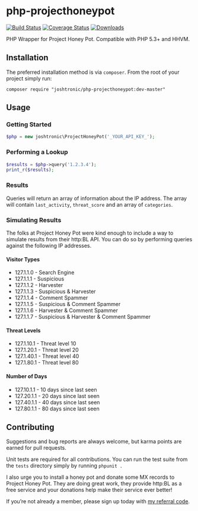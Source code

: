 # php-projecthoneypot

[![Build Status](http://img.shields.io/travis/joshtronic/php-projecthoneypot.svg?style=flat)][travis]
[![Coverage Status](http://img.shields.io/coveralls/joshtronic/php-projecthoneypot.svg?style=flat)][coveralls]
[![Downloads](http://img.shields.io/packagist/dm/joshtronic/php-projecthoneypot.svg?style=flat)][packagist]

PHP Wrapper for Project Honey Pot. Compatible with PHP 5.3+ and HHVM.

## Installation

The preferred installation method is via `composer`. From the root of your
project simply run:

```shell
composer require "joshtronic/php-projecthoneypot:dev-master"
```

## Usage

### Getting Started

```php
$php = new joshtronic\ProjectHoneyPot('_YOUR_API_KEY_');
```

### Performing a Lookup

```php
$results = $php->query('1.2.3.4');
print_r($results);
```

### Results

Queries will return an array of information about the IP address. The array
will contain `last_activity`, `threat_score` and an array of `categories`.

### Simulating Results

The folks at Project Honey Pot were kind enough to include a way to simulate
results from their http:BL API. You can do so by performing queries against
the following IP addresses.

#### Visitor Types

* 127.1.1.0 - Search Engine
* 127.1.1.1 - Suspicious
* 127.1.1.2 - Harvester
* 127.1.1.3 - Suspicious & Harvester
* 127.1.1.4 - Comment Spammer
* 127.1.1.5 - Suspicious & Comment Spammer
* 127.1.1.6 - Harvester & Comment Spammer
* 127.1.1.7 - Suspicious & Harvester & Comment Spammer

#### Threat Levels

* 127.1.10.1 - Threat level 10
* 127.1.20.1 - Threat level 20
* 127.1.40.1 - Threat level 40
* 127.1.80.1 - Threat level 80

#### Number of Days

* 127.10.1.1 - 10 days since last seen
* 127.20.1.1 - 20 days since last seen
* 127.40.1.1 - 40 days since last seen
* 127.80.1.1 - 80 days since last seen

## Contributing

Suggestions and bug reports are always welcome, but karma points are earned
for pull requests.

Unit tests are required for all contributions. You can run the test suite from
the `tests` directory simply by running `phpunit .`

I also urge you to install a honey pot and donate some MX records to Project
Honey Pot. They are doing great work, they provide http:BL as a free service
and your donations help make their service ever better!

If you’re not already a member, please sign up today with
[my referral code][referral].

[coveralls]: https://coveralls.io/r/joshtronic/php-projecthoneypot
[gittip]:    https://www.gittip.com/joshtronic/
[packagist]: https://packagist.org/packages/joshtronic/php-projecthoneypot
[referral]:  http://www.projecthoneypot.org?rf=123193
[travis]:    http://travis-ci.org/joshtronic/php-projecthoneypot
